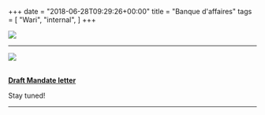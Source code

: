 +++
date = "2018-06-28T09:29:26+00:00"
title = "Banque d'affaires"
tags = [
    "Wari",
    "internal",
]
+++

<div class="container" style="width:auto">
  <a target="blank" href="https://res.cloudinary.com/vincentstradic/image/upload/v1526138141/work/j12-1.jpg">
    <img src="https://res.cloudinary.com/vincentstradic/image/upload/bo_2px_solid_rgb:279d14/v1526138141/work/j12-1.jpg" style="max-width:100%">
  </a>
</div>

<!--more-->
<hr>
<div class="container" style="width:auto">
  <a target="blank" href="https://res.cloudinary.com/vincentstradic/image/upload/v1526138141/work/j12-2.jpg">
    <img src="https://res.cloudinary.com/vincentstradic/image/upload/v1526138141/work/j12-2.jpg" style="max-width:100%">
  </a>
</div>
<br>


[**Draft Mandate letter**](https://res.cloudinary.com/vincentstradic/image/upload/v1526138142/work/j12-3.pdf)

Stay tuned!


<hr>
